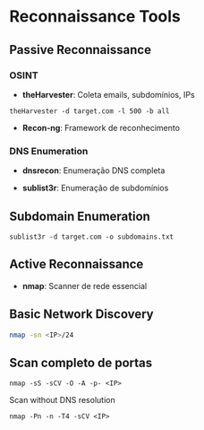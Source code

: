 # Reconnaissance Tools

## Passive Reconnaissance

### OSINT
- **theHarvester**: Coleta emails, subdomínios, IPs

```
theHarvester -d target.com -l 500 -b all
```

- **Recon-ng**: Framework de reconhecimento

### DNS Enumeration
- **dnsrecon**: Enumeração DNS completa


- **sublist3r**: Enumeração de subdomínios

##  Subdomain Enumeration

```
sublist3r -d target.com -o subdomains.txt
```

## Active Reconnaissance
- **nmap**: Scanner de rede essencial

## Basic Network Discovery

```bash
nmap -sn <IP>/24
```

## Scan completo de portas

```
nmap -sS -sCV -O -A -p- <IP>
```

Scan without DNS resolution

```
nmap -Pn -n -T4 -sCV <IP>
```